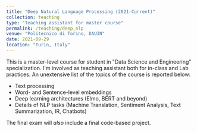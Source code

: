```yaml
---
title: "Deep Natural Language Processing (2021-Current)"
collection: teaching
type: "Teaching assistant for master course"
permalink: /teaching/deep_nlp
venue: "Politecnico di Torino, DAUIN"
date: 2021-09-29
location: "Turin, Italy"
---
```


This is a master-level course for student in "Data Science and Engineering" specialization. I'm involved as teaching assistant both for in-class and Lab practices.
An unextensive list of the topics of the course is reported below:

* Text processing
* Word- and Sentence-level embeddings
* Deep learning architectures (Elmo, BERT and beyond)
* Details of NLP tasks (Machine Translation, Sentiment Analysis, Text Summarization, IR, Chatbots)

The final exam will *also* include a final code-based project.

